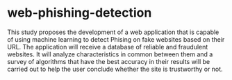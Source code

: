# web-phishing-detection
 This study proposes the development of a web application that is capable of using machine learning to detect Phising on fake websites based on their URL. The application will receive a database of reliable and fraudulent websites. It will analyze characteristics in common between them and a survey of algorithms that have the best accuracy in their results will be carried out to help the user conclude whether the site is trustworthy or not.
